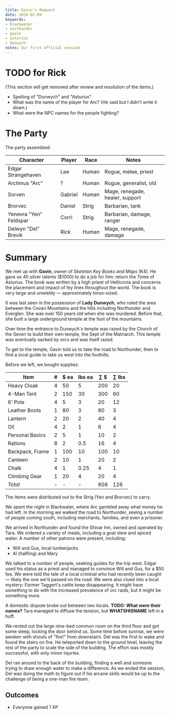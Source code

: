 ```yaml
---
title: Gavin's Request
date: 2020-02-09
keywords:
- blackwater
- northunder
- gavin
- asturius
- dunwych
notes: Our first official session
---
```


# TODO for Rick

(This section will get removed after review and resolution of the items.)

* Spelling of "Dunwych" and "Asturius"
* What was the name of the player for Arc?  (He said but I didn't write it down.)
* What were the NPC names for the people fighting?

# The Party

The party assembled:

Character | Player | Race | Notes
--------- | ------ | ---- | -----
Edgar Strangehaven | Lee | Human | Rogue, melee, priest
Arctimus "Arc" | ? | Human | Rogue, generalist, old
Sorven | Gabriel | Human | Mage, renegade, healer, support
Brorvec | Daniel | Strig | Barbarian, tank
Yenevra "Yen" Feldspar | Corri | Strig | Barbarian, damage, ranger
Delwyn "Del" Brevik | Rick | Human | Mage, renegade, damage

# Summary

We met up with **Gavin**, owner of _Skeleton Key Books and Maps_ (K4).
He gave us 40 silver talents ($1000) to do a job for him: return the Tome of Asturius.
The book was written by a high priest of Helliconia and concerns the placement and impact of fey lines throughout the world.
The book is very large and unwieldy — approximately torso-sized.

It was last seen in the possession of **Lady Dunwych**, who ruled the area between the Covari Mountains and the hills including Northunder and Everglen.
She was over 150 years old when she was murdered.
Before that, she built a large underground temple at the foot of the mountains.

Over time the entrance to Dunwych's temple was razed by the Church of the Seven to build their own temple, the Sept of the Matriarch.
This temple was eventually sacked by orcs and was itself razed.

To get to the temple, Gavin told us to take the road to Northunder, then to find a local guide to take us west into the foothills.

Before we left, we bought supplies:

Item | # | $ ea | lbs ea | ∑ $ | ∑ lbs
---- | --- | --- | --- | --- | ---
Heavy Cloak | 4 | 50 | 5 | 200 | 20
4-Man Tent | 2 | 150 | 30 | 300 | 60
6' Pole | 4 | 5 | 3 | 20 | 12
Leather Boots | 1 | 80 | 3 | 80 | 3
Lantern | 2 | 20 | 2 | 40 | 4
Oil | 4 | 2 | 1 | 8 | 4
Personal Basics | 2 | 5 | 1 | 10 | 2
Rations | 8 | 2 | 0.5 | 16 | 4
Backpack, Frame | 1 | 100 | 10 | 100 | 10
Canteen | 2 | 10 | 1 | 20 | 2
Chalk | 4 | 1 | 0.25 | 4 | 1
Climbing Gear | 1 | 20 | 4 | 20 | 4
_Total_ | - | - | - |  808 | 126

The items were distributed out to the Strig (Yen and Brorvec) to carry.

We spent the night in Blackwater, where Arc gambled away what money he had left.
In the morning we walked the road to Northunder, seeing a number of people coming south, including merchants, families, and even a prisoner.

We arrived in Northunder and found the Shivar Inn, owned and operated by Tara.
We ordered a variety of meals, including a goat stew and spiced water.
A number of other patrons were present, including:

* Will and Gus, local lumberjacks
* Al (halfling) and Mary

We talked to a number of people, seeking guides for the trip west.
Edgar used his status as a priest and managed to convince Will and Gus, for a $50 fee.
We were told the tale of a local criminal who had recently been caught — likely the one we'd passed on the road.
We were also clued into a local mystery: Farmer Taggert's cattle keep disappearing.
It might have something to do with the increased prevalence of orc raids, but it might be something more.

A domestic dispute broke out between two locals.
**TODO: What were their names?**
Tara managed to diffuse the tension, but **WHATSHISNAME** left in a huff.

We rented out the large nine-bed common room on the third floor and got some sleep, locking the door behind us.
Some time before sunrise, we were awoken with shouts of "fire!" from downstairs.
Del was the first to wake and found the stairs on fire.
He teleported down to the ground level, leaving the rest of the party to scale the side of the building.
The effort was mostly successful, with only minor injuries.

Del ran around to the back of the building, finding a well and someone trying to draw enough water to make a difference.
As we ended the session, Del was doing the math to figure out if his arcane skills would be up to the challenge of being a one-man fire team.

## Outcomes

* Everyone gained 1 XP
